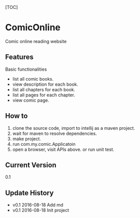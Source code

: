 [TOC]
# ComicOnline
Comic online reading website
## Features
Basic functionalities
* list all comic books.
* view description for each book.
* list all chapters for each book.
* list all pages for each chapter.
* view comic page.
## How to
1. clone the source code, import to intellij as a maven project.
2. wait for maven to resolve dependencies.
3. make project.
4. run com.my.comic.Applicatoin
5. open a browser, visit APIs above. or run unit test.
## Current Version
0.1
## Update History
* v0.1 2016-08-18 Add md
* v0.1 2016-08-18 Init project
